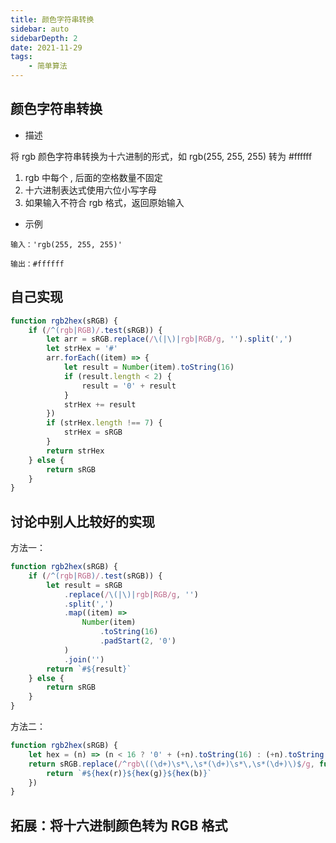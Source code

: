 ```yaml
---
title: 颜色字符串转换
sidebar: auto
sidebarDepth: 2
date: 2021-11-29
tags:
    - 简单算法
---
```


## 颜色字符串转换

-   描述

将 rgb 颜色字符串转换为十六进制的形式，如 rgb(255, 255, 255) 转为 #ffffff

1. rgb 中每个 , 后面的空格数量不固定
2. 十六进制表达式使用六位小写字母
3. 如果输入不符合 rgb 格式，返回原始输入

-   示例

```
输入：'rgb(255, 255, 255)'

输出：#ffffff
```

## 自己实现

```js
function rgb2hex(sRGB) {
    if (/^(rgb|RGB)/.test(sRGB)) {
        let arr = sRGB.replace(/\(|\)|rgb|RGB/g, '').split(',')
        let strHex = '#'
        arr.forEach((item) => {
            let result = Number(item).toString(16)
            if (result.length < 2) {
                result = '0' + result
            }
            strHex += result
        })
        if (strHex.length !== 7) {
            strHex = sRGB
        }
        return strHex
    } else {
        return sRGB
    }
}
```

## 讨论中别人比较好的实现

方法一：

```js
function rgb2hex(sRGB) {
    if (/^(rgb|RGB)/.test(sRGB)) {
        let result = sRGB
            .replace(/\(|\)|rgb|RGB/g, '')
            .split(',')
            .map((item) =>
                Number(item)
                    .toString(16)
                    .padStart(2, '0')
            )
            .join('')
        return `#${result}`
    } else {
        return sRGB
    }
}
```

方法二：

```js
function rgb2hex(sRGB) {
    let hex = (n) => (n < 16 ? '0' + (+n).toString(16) : (+n).toString(16))
    return sRGB.replace(/^rgb\((\d+)\s*\,\s*(\d+)\s*\,\s*(\d+)\)$/g, function(a, r, g, b) {
        return `#${hex(r)}${hex(g)}${hex(b)}`
    })
}
```

## 拓展：将十六进制颜色转为 RGB 格式
